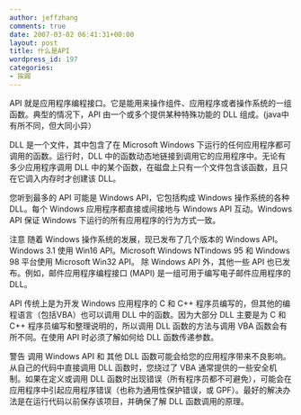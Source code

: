 ```yaml
---
author: jeffzhang
comments: true
date: 2007-03-02 06:41:31+00:00
layout: post
title: 什么是API
wordpress_id: 197
categories:
- 挨踢
---
```


API 就是应用程序编程接口。它是能用来操作组件、应用程序或者操作系统的一组函数。典型的情况下，API 由一个或多个提供某种特殊功能的 DLL 组成。(java中有所不同，但大同小异）


DLL 是一个文件，其中包含了在 Microsoft Windows 下运行的任何应用程序都可调用的函数。运行时，DLL 中的函数动态地链接到调用它的应用程序中。无论有多少应用程序调用 DLL 中的某个函数，在磁盘上只有一个文件包含该函数，且只在它调入内存时才创建该 DLL。

您听到最多的 API 可能是 Windows API，它包括构成 Windows 操作系统的各种 DLL。每个 Windows 应用程序都直接或间接地与 Windows API 互动。Windows API 保证 Windows 下运行的所有应用程序的行为方式一致。

注意 随着 Windows 操作系统的发展，现已发布了几个版本的 Windows API。Windows 3.1 使用 Win16 API。Microsoft Windows NTindows 95 和 Windows 98 平台使用 Microsoft Win32 API。
  除 Windows API 外，其他一些 API 也已发布。例如，邮件应用程序编程接口 (MAPI) 是一组可用于编写电子邮件应用程序的 DLL。

API 传统上是为开发 Windows 应用程序的 C 和 C++ 程序员编写的，但其他的编程语言（包括VBA）也可以调用 DLL 中的函数。因为大部分 DLL 主要是为 C 和 C++ 程序员编写和整理说明的，所以调用 DLL 函数的方法与调用 VBA 函数会有所不同。在使用 API 时必须了解如何给 DLL 函数传递参数。

警告 调用 Windows API 和 其他 DLL 函数可能会给您的应用程序带来不良影响。从自己的代码中直接调用 DLL 函数时，您绕过了 VBA 通常提供的一些安全机制。如果在定义或调用 DLL 函数时出现错误（所有程序员都不可避免），可能会在应用程序中引起应用程序错误（也称为通用性保护错误，或 GPF）。最好的解决办法是在运行代码以前保存该项目，并确保了解 DLL 函数调用的原理。
